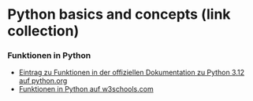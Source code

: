 # Python basics and concepts (link collection)

### Funktionen in Python

* [Eintrag zu Funktionen in der offiziellen Dokumentation zu Python 3.12 auf python.org](https://docs.python.org/3.12/tutorial/controlflow.html#defining-functions)
* [Funktionen in Python auf w3schools.com](https://www.w3schools.com/python/python_functions.asp)
